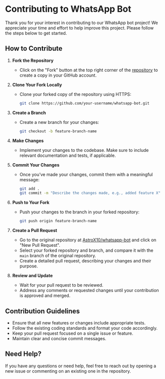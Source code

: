 # Contributing to WhatsApp Bot

Thank you for your interest in contributing to our WhatsApp bot project! We appreciate your time and effort to help improve this project. Please follow the steps below to get started.

## How to Contribute

1. **Fork the Repository**

   - Click on the "Fork" button at the top right corner of the [repository](https://github.com/AstroX10/whatsapp-bot) to create a copy in your GitHub account.

2. **Clone Your Fork Locally**

   - Clone your forked copy of the repository using HTTPS:

     ```bash
     git clone https://github.com/your-username/whatsapp-bot.git
     ```

3. **Create a Branch**

   - Create a new branch for your changes:

     ```bash
     git checkout -b feature-branch-name
     ```

4. **Make Changes**

   - Implement your changes to the codebase. Make sure to include relevant documentation and tests, if applicable.

5. **Commit Your Changes**

   - Once you’ve made your changes, commit them with a meaningful message:

     ```bash
     git add .
     git commit -m "Describe the changes made, e.g., added feature X"
     ```

6. **Push to Your Fork**

   - Push your changes to the branch in your forked repository:

     ```bash
     git push origin feature-branch-name
     ```

7. **Create a Pull Request**

   - Go to the original repository at [AstroX10/whatsapp-bot](https://github.com/AstroX10/whatsapp-bot) and click on "New Pull Request".
   - Select your forked repository and branch, and compare it with the `main` branch of the original repository.
   - Create a detailed pull request, describing your changes and their purpose.

8. **Review and Update**

   - Wait for your pull request to be reviewed.
   - Address any comments or requested changes until your contribution is approved and merged.

## Contribution Guidelines

- Ensure that all new features or changes include appropriate tests.
- Follow the existing coding standards and format your code accordingly.
- Keep your pull request focused on a single issue or feature.
- Maintain clear and concise commit messages.

## Need Help?

If you have any questions or need help, feel free to reach out by opening a new issue or commenting on an existing one in the repository.
